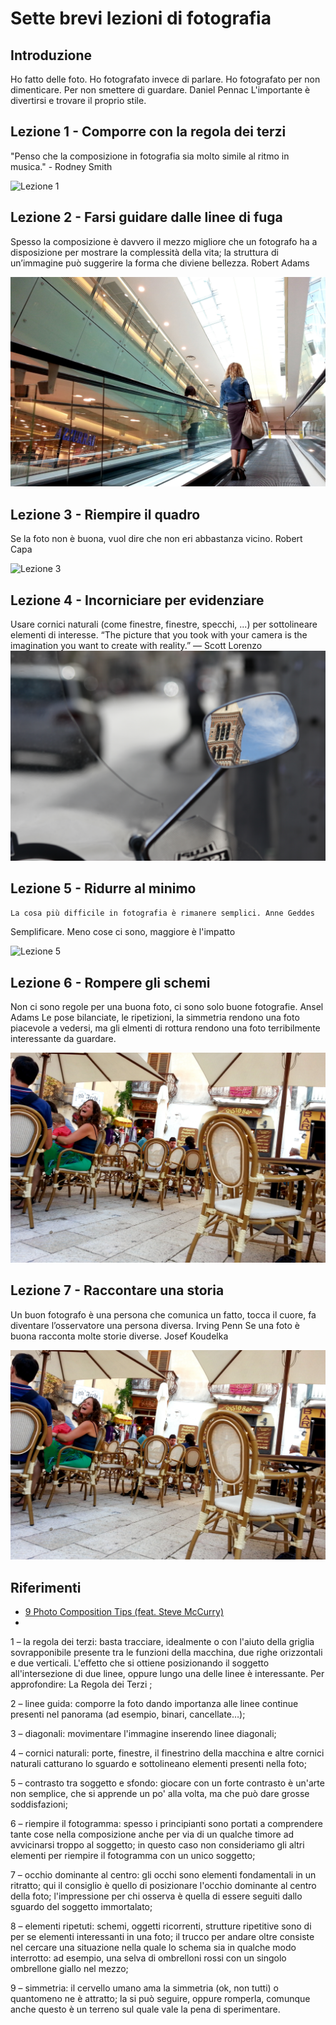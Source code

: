 # Sette brevi lezioni di fotografia

## Introduzione
Ho fatto delle foto. Ho fotografato invece di parlare. Ho fotografato per non dimenticare. Per non smettere di guardare. Daniel Pennac
L'importante è divertirsi e trovare il proprio stile.

## Lezione 1 - Comporre con la regola dei terzi
"Penso che la composizione in fotografia sia molto simile al ritmo in musica." - Rodney Smith

![Lezione 1](Lezione1.jpg)

## Lezione 2 - Farsi guidare dalle linee di fuga
Spesso la composizione è davvero il mezzo migliore che un fotografo ha a disposizione per mostrare la complessità della vita; la struttura di un’immagine può suggerire la forma che diviene bellezza. Robert Adams

![Lezione 2](Lezione2.jpg)

## Lezione 3 - Riempire il quadro
Se la foto non è buona, vuol dire che non eri abbastanza vicino. Robert Capa

![Lezione 3](Lezione3.jpg)

## Lezione 4 - Incorniciare per evidenziare
Usare cornici naturali (come finestre, finestre, specchi, ...) per sottolineare elementi di interesse.
“The picture that you took with your camera is the imagination you want to create with reality.”
— Scott Lorenzo
![Lezione 4](Lezione4.jpg)

## Lezione 5 - Ridurre al minimo
`
La cosa più difficile in fotografia è rimanere semplici. Anne Geddes
`

Semplificare. Meno cose ci sono, maggiore è l'impatto

![Lezione 5](Lezione5.jpg)

## Lezione 6 - Rompere gli schemi
Non ci sono regole per una buona foto, ci sono solo buone fotografie. Ansel Adams
Le pose bilanciate, le ripetizioni, la simmetria rendono una foto piacevole a vedersi, ma gli elmenti di rottura rendono una foto terribilmente interessante da guardare.

![Lezione 6](Lezione6.jpg)

## Lezione 7 - Raccontare una storia
Un buon fotografo è una persona che comunica un fatto, tocca il cuore, fa diventare l’osservatore una persona diversa. Irving Penn
Se una foto è buona racconta molte storie diverse. Josef Koudelka

![Lezione 7](Lezione7.jpg)

## Riferimenti

* [9 Photo Composition Tips (feat. Steve McCurry)](https://www.youtube.com/watch?v=7ZVyNjKSr0M)
* 



1 – la regola dei terzi: basta tracciare, idealmente o con l'aiuto della griglia sovrapponibile presente tra le funzioni della macchina, due righe orizzontali e due verticali. L'effetto che si ottiene posizionando il soggetto all'intersezione di due linee, oppure lungo una delle linee è interessante.
Per approfondire: La Regola dei Terzi ;

2 – linee guida: comporre la foto dando importanza alle linee continue presenti nel panorama (ad esempio, binari, cancellate…);

3 – diagonali: movimentare l'immagine inserendo linee diagonali;

4 – cornici naturali: porte, finestre, il finestrino della macchina e altre cornici naturali catturano lo sguardo e sottolineano elementi presenti nella foto;

5 – contrasto tra soggetto e sfondo: giocare con un forte contrasto è un'arte non semplice, che si apprende un po' alla volta, ma che può dare grosse soddisfazioni;

6 – riempire il fotogramma: spesso i principianti sono portati a comprendere tante cose nella composizione anche per via di un qualche timore ad avvicinarsi troppo al soggetto; in questo caso non consideriamo gli altri elementi per riempire il fotogramma con un unico soggetto;

7 – occhio dominante al centro: gli occhi sono elementi fondamentali in un ritratto; qui il consiglio è quello di posizionare l'occhio dominante al centro della foto; l'impressione per chi osserva è quella di essere seguiti dallo sguardo del soggetto immortalato;

8 – elementi ripetuti: schemi, oggetti ricorrenti, strutture ripetitive sono di per se elementi interessanti in una foto; il trucco per andare oltre consiste nel cercare una situazione nella quale lo schema sia in qualche modo interrotto: ad esempio, una selva di ombrelloni rossi con un singolo ombrellone giallo nel mezzo;

9 – simmetria: il cervello umano ama la simmetria (ok, non tutti) o quantomeno ne è attratto; la si può seguire, oppure romperla, comunque anche questo è un terreno sul quale vale la pena di sperimentare.
